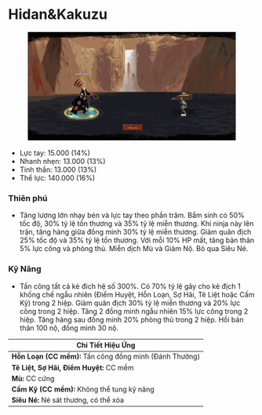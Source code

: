 # Hidan\&Kakuzu

<figure><img src="../../.gitbook/assets/Hidan_26_Kakuzu_S.Atk_.gif" alt=""><figcaption></figcaption></figure>

* Lực tay: 15.000 (14%)
* Nhanh nhẹn: 13.000 (13%)
* Tinh thần: 13.000 (13%)
* Thể lực: 140.000 (16%)

### Thiên phú

* Tăng lượng lớn nhạy bén và lực tay theo phần trăm. Bẩm sinh có 50% tốc độ, 30% tỷ lệ tổn thương và 35% tỷ lệ miễn thương. Khi ninja này lên trận, tăng hàng giữa đồng minh 30% tỷ lệ miễn thương. Giảm quân địch 25% tốc độ và 35% tỷ lệ tổn thương. Với mỗi 10% HP mất, tăng bản thân 5% lực công và phòng thủ. Miễn dịch Mù và Giảm Nộ. Bỏ qua Siêu Né.

### Kỹ Năng

* Tấn công tất cả kẻ đich hệ số 300%. Có 70% tỷ lệ gây cho kẻ địch 1 khống chế ngẫu nhiên (Điểm Huyệt, Hỗn Loạn, Sợ Hãi, Tê Liệt hoặc Cấm Kỹ) trong 2 hiệp. Giảm quân địch 30% tỷ lệ miễn thương và 20% lực công trong 2 hiệp. Tăng 2 đồng minh ngẫu nhiên 15% lực công trong 2 hiệp. Tăng hàng sau đồng minh 20% phòng thủ trong 2 hiệp. Hồi bản thân 100 nộ, đồng mình 30 nộ.

| Chi Tiết Hiệu Ứng                                       |
| ------------------------------------------------------- |
| **Hỗn Loạn (CC mềm):** Tấn công đồng minh (Đánh Thường) |
| **Tê Liệt, Sợ Hãi, Điểm Huyệt:** CC mềm                 |
| **Mù:** CC cứng                                         |
| **Cấm Kỹ (CC mềm):** Không thể tung kỹ năng             |
| **Siêu Né:** Né sát thương, có thể xóa                  |
